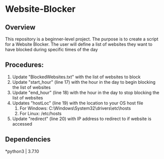 # Website-Blocker
## Overview
This repository is a beginner-level project. The purpose is to create a script for a Website Blocker. The user will define a list of websites they want to have blocked during 
specific times of the day

## Procedures:
1. Update "BlockedWebsites.txt" with the list of websites to block
2. Update "start_hour" (line 17) with the hour in the day to begin blocking the list of websites
3. Update "end_hour" (line 18) with the hour in the day to stop blocking the list of websites
4. Updates "hostLoc" (line 19) with the location to your OS host file
	1. For Windows: C:\Windows\System32\drivers\etc\hosts
	2. For Linux: /etc/hosts
5. Update "redirect" (line 20) with IP address to redirect to if website is accessed

## Dependencies
*python3 | 3.7.10

